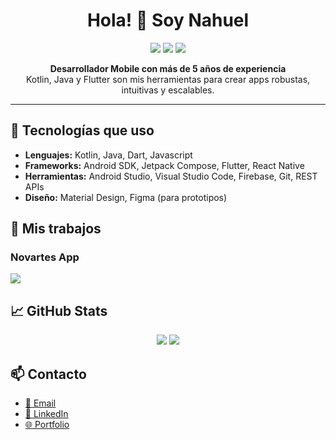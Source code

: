 <h1 align="center">Hola! 👋 Soy Nahuel</h1>

<p align="center">
  <img src="https://img.shields.io/badge/Kotlin-0095D5?style=for-the-badge&logo=kotlin&logoColor=white" />
  <img src="https://img.shields.io/badge/Java-ED8B00?style=for-the-badge&logo=java&logoColor=white" />
  <img src="https://img.shields.io/badge/Flutter-02569B?style=for-the-badge&logo=flutter&logoColor=white" />
</p>

<p align="center">
  <b>Desarrollador Mobile con más de 5 años de experiencia</b><br/>
  Kotlin, Java y Flutter son mis herramientas para crear apps robustas, intuitivas y escalables.
</p>

<hr/>

<h2>🧰 Tecnologías que uso</h2>

<ul>
  <li><b>Lenguajes:</b> Kotlin, Java, Dart, Javascript</li>
  <li><b>Frameworks:</b> Android SDK, Jetpack Compose, Flutter, React Native</li>
  <li><b>Herramientas:</b> Android Studio, Visual Studio Code, Firebase, Git, REST APIs</li>
  <li><b>Diseño:</b> Material Design, Figma (para prototipos)</li>
</ul>

<h2>🔧 Mis trabajos </h2>
<h3>Novartes App</h3>
<img src="https://github.com/user-attachments/assets/2af217fa-a994-4451-8609-16a36e26a3c8" />

<h2>📈 GitHub Stats</h2>

<p align="center">
  <img src="https://github-readme-stats.vercel.app/api?username=lewandev&show_icons=true&theme=tokyonight" />

  <img src="https://github-readme-streak-stats.herokuapp.com/?user=lewandev&theme=tokyonight" />
</p>

<h2>📫 Contacto</h2>

<ul>
  <li><a href="mailto:nawemarchelli@gmail.com">📧 Email</a></li>
  <li><a href="https://www.linkedin.com/in/nahuelmarchelli88/">🔗 LinkedIn</a></li>
  <li><a href="https://github.com/lewandev">🌐 Portfolio</a></li>
</ul>
